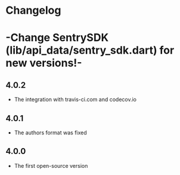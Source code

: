 # Changelog
# -Change SentrySDK (lib/api_data/sentry_sdk.dart) for new versions!-

## 4.0.2
- The integration with travis-ci.com and codecov.io

## 4.0.1
- The authors format was fixed

## 4.0.0
- The first open-source version
